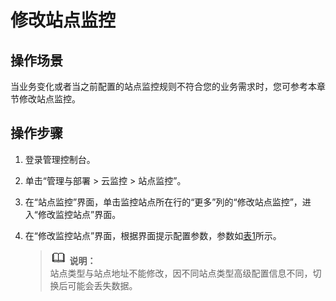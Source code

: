 # 修改站点监控<a name="ZH-CN_TOPIC_0090332137"></a>

## 操作场景<a name="section4294748124510"></a>

当业务变化或者当之前配置的站点监控规则不符合您的业务需求时，您可参考本章节修改站点监控。

## 操作步骤<a name="section115354303459"></a>

1.  登录管理控制台。
2.  单击“管理与部署 \> 云监控 \> 站点监控”。
3.  在“站点监控”界面，单击监控站点所在行的“更多”列的“修改站点监控”，进入“修改监控站点”界面。
4.  在“修改监控站点”界面，根据界面提示配置参数，参数如[表1](创建站点监控.md#table133239595719)所示。

    >![](public_sys-resources/icon-note.gif) **说明：**   
    >站点类型与站点地址不能修改，因不同站点类型高级配置信息不同，切换后可能会丢失数据。  


